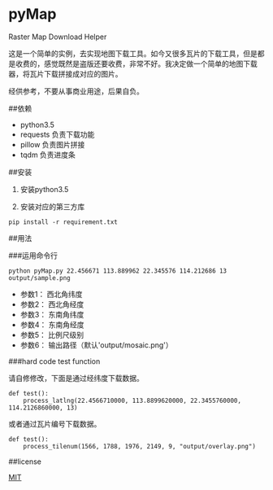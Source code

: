 # pyMap
Raster Map Download Helper

这是一个简单的实例，去实现地图下载工具。如今又很多瓦片的下载工具，但是都是收费的，感觉既然是盗版还要收费，非常不好。我决定做一个简单的地图下载器，将瓦片下载拼接成对应的图片。

经供参考，不要从事商业用途，后果自负。

##依赖

- python3.5
- requests 负责下载功能
- pillow 负责图片拼接
- tqdm 负责进度条

##安装

1. 安装python3.5

2. 安装对应的第三方库

```
pip install -r requirement.txt
```

##用法

###运用命令行

```
python pyMap.py 22.456671 113.889962 22.345576 114.212686 13 output/sample.png
```

- 参数1： 西北角纬度
- 参数2： 西北角经度
- 参数3： 东南角纬度
- 参数4： 东南角经度
- 参数5： 比例尺级别
- 参数6： 输出路径（默认'output/mosaic.png'）

###hard code test function

请自修修改，下面是通过经纬度下载数据。

```
def test():
    process_latlng(22.4566710000, 113.8899620000, 22.3455760000, 114.2126860000, 13)
```

或者通过瓦片编号下载数据。

```
def test():
    process_tilenum(1566, 1788, 1976, 2149, 9, "output/overlay.png")
```

##license

[MIT](LICENSE)

